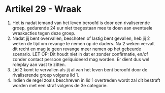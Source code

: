 # Artikel 29 - Wraak

1. Het is nadat iemand van het leven beroofd is door een rivaliserende groep, gedurende 24 uur niet toegestaan mee te doen aan eventuele wraakacties tegen deze groep.
2. Nadat jij bent overvallen, beschoten of lastig bent gevallen, heb jij 2 weken de tijd om revange te nemen op de daders. Na 2 weken vervalt dit recht en mag je geen revange meer nemen op het gebeurde scenario. LET OP: 
Dit houdt niet in dat er zonder confirmatie, en/of zonder contact persoon geliquideerd mag worden. Er dient dus wel roleplay aan vast te zitten.
3. Lid 2 komt te vervallen als jij al van het leven bent beroofd door de rivaliserende groep volgens lid 1.
4. Indien de regel zoals beschreven in lid 1 overtreden wordt zal dit bestraft worden met een straf volgens de 3e categorie.
